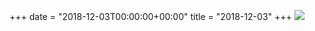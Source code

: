 +++
date = "2018-12-03T00:00:00+00:00"
title = "2018-12-03"
+++
<img class="img-fluid" src="/2018-12-03.jpg" />
